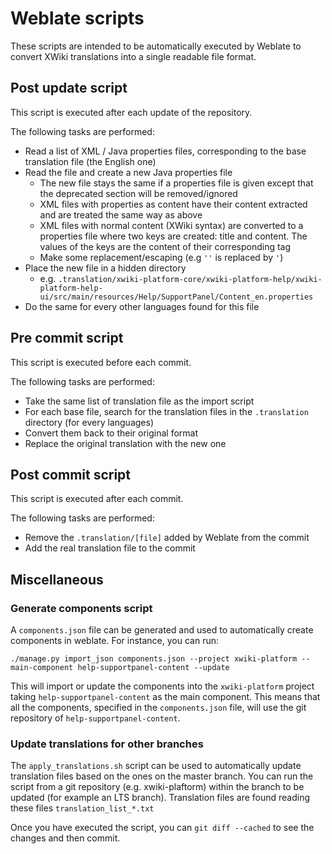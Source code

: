 # Weblate scripts

These scripts are intended to be automatically executed by Weblate to convert XWiki translations into a single readable file format.

## Post update script

This script is executed after each update of the repository.

The following tasks are performed:

* Read a list of XML / Java properties files, corresponding to the base translation file (the English one)
* Read the file and create a new Java properties file
  * The new file stays the same if a properties file is given except that the deprecated section will be removed/ignored
  * XML files with properties as content have their content extracted and are treated the same way as above
  * XML files with normal content (XWiki syntax) are converted to a properties file where two keys are created: title and content. The values of the keys are the content of their corresponding tag
  * Make some replacement/escaping (e.g `''` is replaced by `'`)
* Place the new file in a hidden directory
  * e.g. `.translation/xwiki-platform-core/xwiki-platform-help/xwiki-platform-help-ui/src/main/resources/Help/SupportPanel/Content_en.properties`
* Do the same for every other languages found for this file

## Pre commit script

This script is executed before each commit.

The following tasks are performed:

* Take the same list of translation file as the import script
* For each base file, search for the translation files in the `.translation` directory (for every languages)
* Convert them back to their original format
* Replace the original translation with the new one

## Post commit script

This script is executed after each commit.

The following tasks are performed:

* Remove the `.translation/[file]` added by Weblate from the commit
* Add the real translation file to the commit

## Miscellaneous

### Generate components script

A `components.json` file can be generated and used to automatically create components in weblate.
For instance, you can run:
```
./manage.py import_json components.json --project xwiki-platform --main-component help-supportpanel-content --update
```
This will import or update the components into the `xwiki-platform` project taking `help-supportpanel-content` as the main component. This means that all the components, specified in the `components.json` file, will use the git repository of `help-supportpanel-content`.

### Update translations for other branches

The `apply_translations.sh` script can be used to automatically update translation files based on the ones on the master branch. You can run the script from a git repository (e.g. xwiki-plaftorm) within the branch to be updated (for example an LTS branch). Translation files are found reading these files `translation_list_*.txt`

Once you have executed the script, you can `git diff --cached` to see the changes and then commit.
